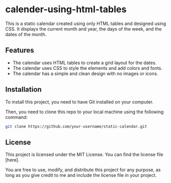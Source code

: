 # calender-using-html-tables

This is a static calendar created using only HTML tables and designed using CSS. It displays the current month and year, the days of the week, and the dates of the month.

## Features

- The calendar uses HTML tables to create a grid layout for the dates.
- The calendar uses CSS to style the elements and add colors and fonts.
- The calendar has a simple and clean design with no images or icons.

## Installation

To install this project, you need to have Git installed on your computer. 

Then, you need to clone this repo to your local machine using the following command:

```bash
git clone https://github.com/your-username/static-calendar.git
```


## License

This project is licensed under the MIT License. You can find the license file [here].

You are free to use, modify, and distribute this project for any purpose, as long as you give credit to me and include the license file in your project.
